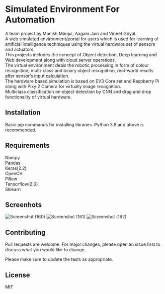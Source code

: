 # Simulated Environment For Automation

A team project by Manish Manjul, Aagam Jain and Vineet Goyal.<br/>A web simulated environment/portal for users which is used for learning of artificial intelligence techniques using the virtual hardware set of sensors and actuators.<br/>This projects includes the concept of Object detection, Deep learning and Web development along with cloud server operations.<br/>The virtual environment deals the robotic processing in form of colour recognition, multi-class and binary object recognition, real-world results after sensor’s input calculation.
<br/>The hardware based simulation is based on EV3 Core set and Raspberry Pi along with Pixy 2 Camera for virtually image recognition.
<br/>Multiclass classification on object detection by CNN and drag and drop functionality of virtual hardware.




## Installation
Basic pip commands for installing libraries. Python 3.8 and above is recommended.

## Requirements
Numpy<br/>Pandas<br/>Keras(2.2)<br/>OpenCV<br/>Pillow<br/>Tensorflow(2.0)<br/>Sklearn

## Screenhots
![Screenshot (160)](https://user-images.githubusercontent.com/73165500/96705611-2671d480-13b3-11eb-988d-b71980304035.png)
![Screenshot (161)](https://user-images.githubusercontent.com/73165500/96705614-270a6b00-13b3-11eb-89ad-ec66a1ea0805.png)
![Screenshot (162)](https://user-images.githubusercontent.com/73165500/96705620-283b9800-13b3-11eb-8063-e012219d124d.png)

## Contributing
Pull requests are welcome. For major changes, please open an issue first to discuss what you would like to change.

Please make sure to update the tests as appropriate.

## License
MIT
